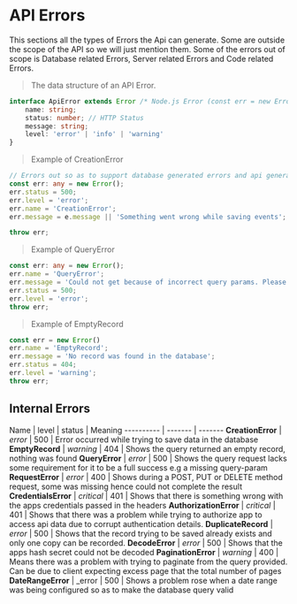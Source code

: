 # API Errors

This sections all the types of Errors the Api can generate. Some are outside the scope of the API so we will just mention them. Some of the errors out of scope is Database related Errors, Server related Errors and Code related Errors.

> The data structure of an API Error.

```typescript
interface ApiError extends Error /* Node.js Error (const err = new Error();) */ {
    name: string;
    status: number; // HTTP Status
    message: string;
    level: 'error' | 'info' | 'warning'
}
```

> Example of CreationError

```typescript
// Errors out so as to support database generated errors and api generated errors
const err: any = new Error();
err.status = 500;
err.level = 'error';
err.name = 'CreationError';
err.message = e.message || 'Something went wrong while saving events';

throw err;
```

> Example of QueryError

```typescript
const err: any = new Error();
err.name = 'QueryError';
err.message = 'Could not get because of incorrect query params. Please check /docs';
err.status = 500;
err.level = 'error';
throw err;
```

>Example of EmptyRecord

```typescript
const err = new Error()
err.name = 'EmptyRecord';
err.message = 'No record was found in the database';
err.status = 404;
err.level = 'warning';
throw err;
```

## Internal Errors

Name | level | status |  Meaning
---------- | ------- | -------
**CreationError** | _error_ | 500 | Error occurred while trying to save data in the database
**EmptyRecord** | _warning_ | 404 | Shows the query returned an empty record, nothing was found
**QueryError** | _error_ | 500 | Shows the query request lacks some requirement for it to be a full success e.g a missing query-param
**RequestError** | _error_ | 400 | Shows during a POST, PUT or DELETE method request, some was missing hence could not complete the result
**CredentialsError** | _critical_ | 401 | Shows that there is something wrong with the apps credentials passed in the headers
**AuthorizationError** | _critical_ | 401 | Shows that there was a problem while trying to authorize app to access api data due to corrupt authentication details.
**DuplicateRecord** | _error_ | 500 | Shows that the record trying to be saved already exists and only one copy can be recorded.
**DecodeError** | _error_ | 500 | Shows that the apps hash secret could not be decoded
**PaginationError** | _warning_ | 400 | Means there was a problem with trying to paginate from the query provided. Can be due to client expecting excess page that the total number of pages
**DateRangeError** | _error | 500 | Shows a problem rose when a date range was being configured so as to make the database query valid

